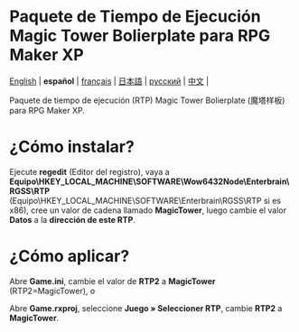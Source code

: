 # Paquete de Tiempo de Ejecución Magic Tower Bolierplate para RPG Maker XP

[English](https://github.com/ExpedicHabbet/MagicTowerBolierplateRTPforRMXP/blob/main/README.md) |
__español__ |
[français](https://github.com/ExpedicHabbet/MagicTowerBolierplateRTPforRMXP/blob/main/LISEZMOI.md) |
[日本語](https://github.com/ExpedicHabbet/MagicTowerBolierplateRTPforRMXP/blob/main/README-JA.md) |
[русский](https://github.com/ExpedicHabbet/MagicTowerBolierplateRTPforRMXP/blob/main/README-RU.md) |
[中文](https://github.com/ExpedicHabbet/MagicTowerBolierplateRTPforRMXP/blob/main/README-ZH.md) |

Paquete de tiempo de ejecución (RTP) Magic Tower Bolierplate (魔塔样板) para RPG Maker XP.

# ¿Cómo instalar?

Ejecute **regedit** (Editor del registro), vaya a **Equipo\HKEY_LOCAL_MACHINE\SOFTWARE\Wow6432Node\Enterbrain\RGSS\RTP** (Equipo\HKEY_LOCAL_MACHINE\SOFTWARE\Enterbrain\RGSS\RTP si es x86), cree un valor de cadena llamado **MagicTower**, luego cambie el valor **Datos** a la **dirección de este RTP**.

# ¿Cómo aplicar?

Abre **Game.ini**, cambie el valor de **RTP2** a **MagicTower** (RTP2=MagicTower), o

Abre **Game.rxproj**, seleccione **Juego » Seleccioner RTP**, cambie **RTP2** a **MagicTower**.